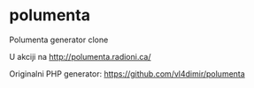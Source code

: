 polumenta
=========

Polumenta generator clone

U akciji na http://polumenta.radioni.ca/

Originalni PHP generator: https://github.com/vl4dimir/polumenta
